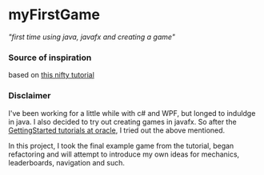 # myFirstGame
_"first time using java, javafx and creating a game"_

### Source of inspiration
based on [this nifty tutorial](https://gamedevelopment.tutsplus.com/tutorials/introduction-to-javafx-for-game-development--cms-23835)

### Disclaimer
I've been working for a little while with c# and WPF, but longed to induldge in java.
I also decided to try out creating games in javafx.
So after the [GettingStarted tutorials at oracle](https://docs.oracle.com/javafx/2/get_started/jfxpub-get_started.htm), I tried out the above mentioned.

In this project, I took the final example game from the tutorial, began refactoring
and will attempt to introduce my own ideas for mechanics, leaderboards, navigation and such.
